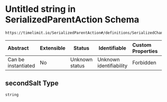 # Untitled string in SerializedParentAction Schema

```txt
https://timelimit.io/SerializedParentAction#/definitions/SerializedChangeParentPasswordAction/properties/secondSalt
```




| Abstract            | Extensible | Status         | Identifiable            | Custom Properties | Additional Properties | Access Restrictions | Defined In                                                                                        |
| :------------------ | ---------- | -------------- | ----------------------- | :---------------- | --------------------- | ------------------- | ------------------------------------------------------------------------------------------------- |
| Can be instantiated | No         | Unknown status | Unknown identifiability | Forbidden         | Allowed               | none                | [SerializedParentAction.schema.json\*](SerializedParentAction.schema.json "open original schema") |

## secondSalt Type

`string`
